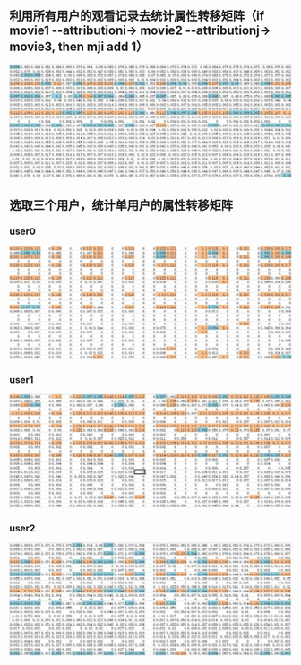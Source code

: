 ## 利用所有用户的观看记录去统计属性转移矩阵（if movie1 --attributioni-> movie2 --attributionj-> movie3, then mji add 1）
![image](https://github.com/BetsyHJ/Code20170329/blob/develop/data/ml-20m/attr/Un-personalizedAttMC.JPG)
## 选取三个用户，统计单用户的属性转移矩阵
### user0
![image](https://github.com/BetsyHJ/Code20170329/blob/develop/data/ml-20m/attr/User0AttMC.JPG)
### user1
![image](https://github.com/BetsyHJ/Code20170329/blob/develop/data/ml-20m/attr/User1AttMC.JPG)
### user2
![image](https://github.com/BetsyHJ/Code20170329/blob/develop/data/ml-20m/attr/User2AttMC.JPG)


